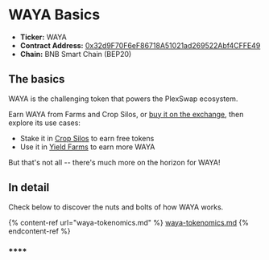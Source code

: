 # WAYA Basics

* **Ticker:** WAYA
* **Contract Address:** [0x32d9F70F6eF86718A51021ad269522Abf4CFFE49](https://bscscan.com/token/0x32d9F70F6eF86718A51021ad269522Abf4CFFE49)
* **Chain:** BNB Smart Chain (BEP20)

## The basics

WAYA is the challenging token that powers the PlexSwap ecosystem.

Earn WAYA from Farms and Crop Silos, or [buy it on the exchange](https://swap.plexfinance.us), then explore its use cases:

* Stake it in [Crop Silos](../products/crop-silos/) to earn free tokens
* Use it in [Yield Farms](../products/yield-farming) to earn more WAYA

But that's not all -- there's much more on the horizon for WAYA!

## In detail

Check below to discover the nuts and bolts of how WAYA works.

{% content-ref url="waya-tokenomics.md" %}
[waya-tokenomics.md](waya-tokenomics.md)
{% endcontent-ref %}

### \*\*\*\*

